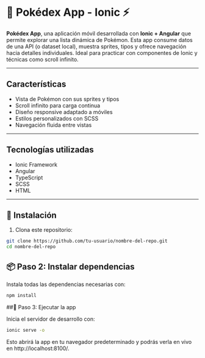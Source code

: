 # 📱 Pokédex App - Ionic ⚡

**Pokédex App**, una aplicación móvil desarrollada con **Ionic + Angular** que permite explorar una lista dinámica de Pokémon. Esta app consume datos de una API (o dataset local), muestra sprites, tipos y ofrece navegación hacia detalles individuales. Ideal para practicar con componentes de Ionic y técnicas como scroll infinito.

---

## Características

- Vista de Pokémon con sus sprites y tipos
- Scroll infinito para carga continua
- Diseño responsive adaptado a móviles
- Estilos personalizados con SCSS
- Navegación fluida entre vistas

---

## Tecnologías utilizadas

- Ionic Framework
- Angular
- TypeScript
- SCSS
- HTML

---

## 🚀 Instalación

1. Clona este repositorio:

```bash
git clone https://github.com/tu-usuario/nombre-del-repo.git
cd nombre-del-repo
```

## 📦 Paso 2: Instalar dependencias

Instala todas las dependencias necesarias con:

```bash
npm install
```

##🚀 Paso 3: Ejecutar la app

Inicia el servidor de desarrollo con:

```bash
ionic serve -o
```
Esto abrirá la app en tu navegador predeterminado y podrás verla en vivo en http://localhost:8100/.








